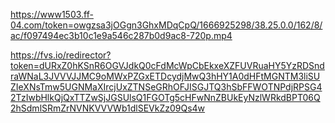 https://www1503.ff-04.com/token=owgzsa3jOGgn3GhxMDqCpQ/1666925298/38.25.0.0/162/8/ac/f097494ec3b10c1e9a546c287b0d9ac8-720p.mp4

https://fvs.io/redirector?token=dURxZ0hKSnR6OGVJdkQ0cFdMcWpCbEkxeXZFUVRuaHY5YzRDSndraWNaL3JVVVJJMC9oMWxPZGxETDcydjMwQ3hHY1A0dHFtMGNTM3liSUZIeXNsTmw5UGNMaXIrcjUxZTNSeGRhOFJISGJTQ3hSbFFWOTNPdjRPSG42TzIwbHlkQjQxTTZwSjJGSUlsQ1FGOTg5cHFwNnZBUkEyNzlWRkdBPT06Q2hSdmlSRmZrNVNKVVVWb1dlSEVkZz09Qs4w
